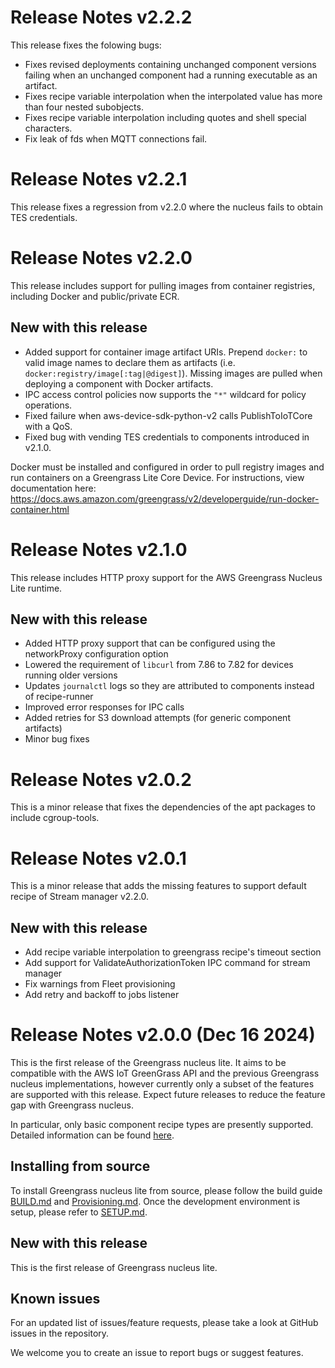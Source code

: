 # Release Notes v2.2.2

This release fixes the folowing bugs:

- Fixes revised deployments containing unchanged component versions failing when
  an unchanged component had a running executable as an artifact.
- Fixes recipe variable interpolation when the interpolated value has more than
  four nested subobjects.
- Fixes recipe variable interpolation including quotes and shell special
  characters.
- Fix leak of fds when MQTT connections fail.

# Release Notes v2.2.1

This release fixes a regression from v2.2.0 where the nucleus fails to obtain
TES credentials.

# Release Notes v2.2.0

This release includes support for pulling images from container registries,
including Docker and public/private ECR.

## New with this release

- Added support for container image artifact URIs. Prepend `docker:` to valid
  image names to declare them as artifacts (i.e.
  `docker:registry/image[:tag|@digest]`). Missing images are pulled when
  deploying a component with Docker artifacts.
- IPC access control policies now supports the `"*"` wildcard for policy
  operations.
- Fixed failure when aws-device-sdk-python-v2 calls PublishToIoTCore with a QoS.
- Fixed bug with vending TES credentials to components introduced in v2.1.0.

Docker must be installed and configured in order to pull registry images and run
containers on a Greengrass Lite Core Device. For instructions, view
documentation here:
https://docs.aws.amazon.com/greengrass/v2/developerguide/run-docker-container.html

# Release Notes v2.1.0

This release includes HTTP proxy support for the AWS Greengrass Nucleus Lite
runtime.

## New with this release

- Added HTTP proxy support that can be configured using the networkProxy
  configuration option
- Lowered the requirement of `libcurl` from 7.86 to 7.82 for devices running
  older versions
- Updates `journalctl` logs so they are attributed to components instead of
  recipe-runner
- Improved error responses for IPC calls
- Added retries for S3 download attempts (for generic component artifacts)
- Minor bug fixes

# Release Notes v2.0.2

This is a minor release that fixes the dependencies of the apt packages to
include cgroup-tools.

# Release Notes v2.0.1

This is a minor release that adds the missing features to support default recipe
of Stream manager v2.2.0.

## New with this release

- Add recipe variable interpolation to greengrass recipe's timeout section
- Add support for ValidateAuthorizationToken IPC command for stream manager
- Fix warnings from Fleet provisioning
- Add retry and backoff to jobs listener

# Release Notes v2.0.0 (Dec 16 2024)

This is the first release of the Greengrass nucleus lite. It aims to be
compatible with the AWS IoT GreenGrass API and the previous Greengrass nucleus
implementations, however currently only a subset of the features are supported
with this release. Expect future releases to reduce the feature gap with
Greengrass nucleus.

In particular, only basic component recipe types are presently supported.
Detailed information can be found [here](./docs/RECIPE_SUPPORT_CHANGES.md).

## Installing from source

To install Greengrass nucleus lite from source, please follow the build guide
[BUILD.md](./docs/BUILD.md) and [Provisioning.md](./docs/Provisioning.md). Once
the development environment is setup, please refer to
[SETUP.md](./docs/SETUP.md).

## New with this release

This is the first release of Greengrass nucleus lite.

## Known issues

For an updated list of issues/feature requests, please take a look at GitHub
issues in the repository.

We welcome you to create an issue to report bugs or suggest features.
